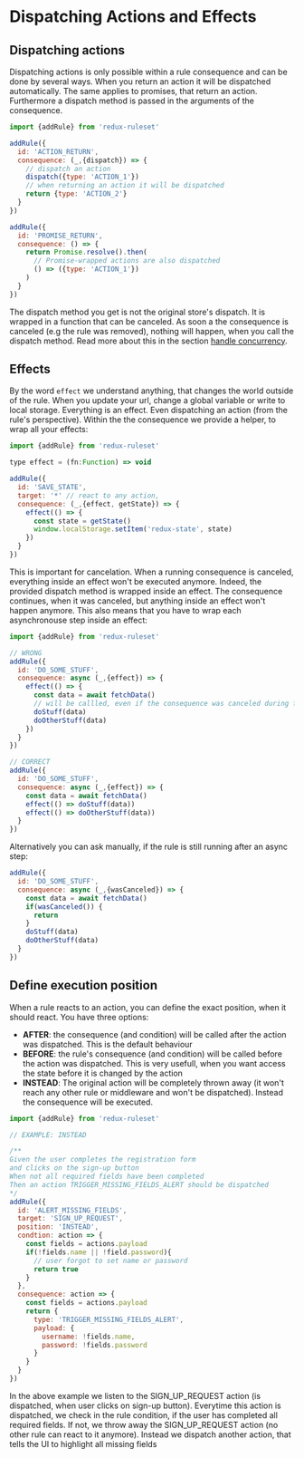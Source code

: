 # Dispatching Actions and Effects

## Dispatching actions

Dispatching actions is only possible within a rule consequence and can be done by several ways. When you return an action it will be dispatched automatically. The same applies to promises, that return an action. Furthermore a dispatch method is passed in the arguments of the consequence.

```javascript
import {addRule} from 'redux-ruleset'

addRule({
  id: 'ACTION_RETURN',
  consequence: (_,{dispatch}) => {
    // dispatch an action
    dispatch({type: 'ACTION_1'})
    // when returning an action it will be dispatched
    return {type: 'ACTION_2'}
  }
})

addRule({
  id: 'PROMISE_RETURN',
  consequence: () => {
    return Promise.resolve().then(
      // Promise-wrapped actions are also dispatched
      () => ({type: 'ACTION_1'})
    )
  }
})
```

The dispatch method you get is not the original store's dispatch. It is wrapped in a function that can be canceled. As soon a the consequence is canceled (e.g the rule was removed), nothing will happen, when you call the dispatch method. Read more about this in the section [handle concurrency](./handle_concurrency.md). 

## Effects

By the word `effect` we understand anything, that changes the world outside of the rule. When you update your url, change a global variable or write to local storage. Everything is an effect. Even dispatching an action (from the rule's perspective). Within the the consequence we provide a helper, to wrap all your effects:

```javascript
import {addRule} from 'redux-ruleset'

type effect = (fn:Function) => void

addRule({
  id: 'SAVE_STATE',
  target: '*' // react to any action,
  consequence: (_,{effect, getState}) => {
    effect(() => {
      const state = getState()
      window.localStorage.setItem('redux-state', state)
    })
  }
})
```

This is important for cancelation. When a running consequence is canceled, everything inside an effect won't be executed anymore. Indeed, the provided dispatch method is wrapped inside an effect. The consequence continues, when it was canceled, but anything inside an effect won't happen anymore. This also means that you have to wrap each asynchronouse step inside an effect: 

```javascript
import {addRule} from 'redux-ruleset'

// WRONG
addRule({
  id: 'DO_SOME_STUFF',
  consequence: async (_,{effect}) => {
    effect(() => {
      const data = await fetchData()
      // will be callled, even if the consequence was canceled during fetchData()
      doStuff(data)
      doOtherStuff(data)
    })
  }
})

// CORRECT
addRule({
  id: 'DO_SOME_STUFF',
  consequence: async (_,{effect}) => {
    const data = await fetchData()
    effect(() => doStuff(data))
    effect(() => doOtherStuff(data))
  }
})
```

Alternatively you can ask manually, if the rule is still running after an async step:

```javascript
addRule({
  id: 'DO_SOME_STUFF',
  consequence: async (_,{wasCanceled}) => {
    const data = await fetchData()
    if(wasCanceled()) {
      return
    }
    doStuff(data)
    doOtherStuff(data)
  }
})
```

## Define execution position

When a rule reacts to an action, you can define the exact position, when it should react. You have three options:

- **AFTER**: the consequence (and condition) will be called after the action was dispatched. This is the default behaviour
- **BEFORE**: the rule's consequence (and condition) will be called before the action was dispatched. This is very usefull, when you want access the state before it is changed by the action
- **INSTEAD**: The original action will be completely thrown away (it won't reach any other rule or middleware and won't be dispatched). Instead the consequence will be executed. 

```javascript
import {addRule} from 'redux-ruleset'

// EXAMPLE: INSTEAD

/**
Given the user completes the registration form
and clicks on the sign-up button
When not all required fields have been completed
Then an action TRIGGER_MISSING_FIELDS_ALERT should be dispatched
*/
addRule({
  id: 'ALERT_MISSING_FIELDS',
  target: 'SIGN_UP_REQUEST',
  position: 'INSTEAD',
  condtion: action => {
    const fields = actions.payload
    if(!fields.name || !field.password){
      // user forgot to set name or password
      return true
    }
  },
  consequence: action => {
    const fields = actions.payload
    return {
      type: 'TRIGGER_MISSING_FIELDS_ALERT',
      payload: {
        username: !fields.name,
        password: !fields.password
      }
    }
  }
})
```

In the above example we listen to the SIGN_UP_REQUEST action (is dispatched, when user clicks on sign-up button). Everytime this action is dispatched, we check in the rule condition, if the user has completed all required fields.
If not, we throw away the SIGN_UP_REQUEST action (no other rule can react to it anymore). Instead we dispatch another action, that tells the UI to highlight all missing fields

